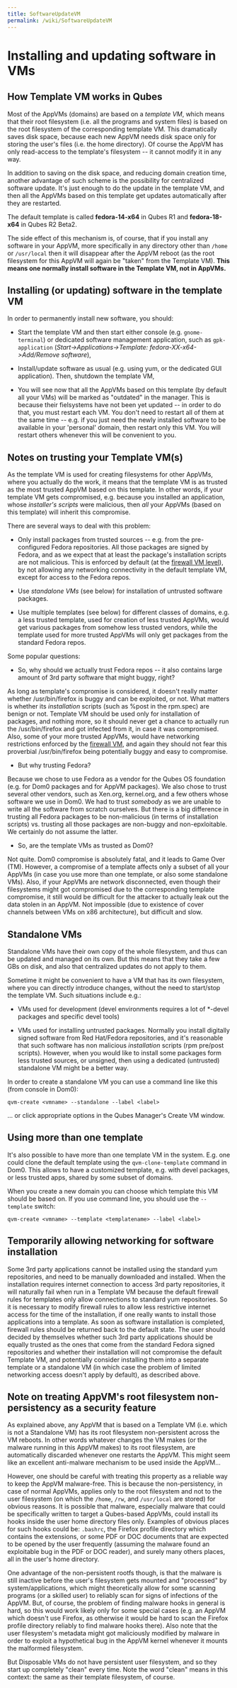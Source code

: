 ```yaml
---
title: SoftwareUpdateVM
permalink: /wiki/SoftwareUpdateVM
---
```


Installing and updating software in VMs
=======================================

How Template VM works in Qubes
------------------------------

Most of the AppVMs (domains) are based on a *template VM*, which means that their root filesystem (i.e. all the programs and system files) is based on the root filesystem of the corresponding template VM. This dramatically saves disk space, because each new AppVM needs disk space only for storing the user's files (i.e. the home directory). Of course the AppVM has only read-access to the template's filesystem -- it cannot modify it in any way.

In addition to saving on the disk space, and reducing domain creation time, another advantage of such scheme is the possibility for centralized software update. It's just enough to do the update in the template VM, and then all the AppVMs based on this template get updates automatically after they are restarted.

The default template is called **fedora-14-x64** in Qubes R1 and **fedora-18-x64** in Qubes R2 Beta2.

The side effect of this mechanism is, of course, that if you install any software in your AppVM, more specifically in any directory other than `/home` or `/usr/local` then it will disappear after the AppVM reboot (as the root filesystem for this AppVM will again be "taken" from the Template VM). **This means one normally install software in the Template VM, not in AppVMs.**

Installing (or updating) software in the template VM
----------------------------------------------------

In order to permanently install new software, you should:

-   Start the template VM and then start either console (e.g. `gnome-terminal`) or dedicated software management application, such as `gpk-application` (*Start-\>Applications-\>Template: fedora-XX-x64-\>Add/Remove software*),

-   Install/update software as usual (e.g. using yum, or the dedicated GUI application). Then, shutdown the template VM,

-   You will see now that all the AppVMs based on this template (by default all your VMs) will be marked as "outdated" in the manager. This is because their fielsystems have not been yet updated -- in order to do that, you must restart each VM. You don't need to restart all of them at the same time -- e.g. if you just need the newly installed software to be available in your 'personal' domain, then restart only this VM. You will restart others whenever this will be convenient to you.

Notes on trusting your Template VM(s)
-------------------------------------

As the template VM is used for creating filesystems for other AppVMs, where you actually do the work, it means that the template VM is as trusted as the most trusted AppVM based on this template. In other words, if your template VM gets compromised, e.g. because you installed an application, whose *installer's scripts* were malicious, then *all* your AppVMs (based on this template) will inherit this compromise.

There are several ways to deal with this problem:

-   Only install packages from trusted sources -- e.g. from the pre-configured Fedora repositories. All those packages are signed by Fedora, and as we expect that at least the package's installation scripts are not malicious. This is enforced by default (at the [firewall VM level](/wiki/QubesFirewall)), by not allowing any networking connectivity in the default template VM, except for access to the Fedora repos.

-   Use *standalone VMs* (see below) for installation of untrusted software packages.

-   Use multiple templates (see below) for different classes of domains, e.g. a less trusted template, used for creation of less trusted AppVMs, would get various packages from somehow less trusted vendors, while the template used for more trusted AppVMs will only get packages from the standard Fedora repos.

Some popular questions:

-   So, why should we actually trust Fedora repos -- it also contains large amount of 3rd party software that might buggy, right?

As long as template's compromise is considered, it doesn't really matter whether /usr/bin/firefox is buggy and can be exploited, or not. What matters is whether its *installation* scripts (such as %post in the rpm.spec) are benign or not. Template VM should be used only for installation of packages, and nothing more, so it should never get a chance to actually run the /usr/bin/firefox and got infected from it, in case it was compromised. Also, some of your more trusted AppVMs, would have networking restrictions enforced by the [firewall VM](/wiki/QubesFirewall), and again they should not fear this proverbial /usr/bin/firefox being potentially buggy and easy to compromise.

-   But why trusting Fedora?

Because we chose to use Fedora as a vendor for the Qubes OS foundation (e.g. for Dom0 packages and for AppVM packages). We also chose to trust several other vendors, such as Xen.org, kernel.org, and a few others whose software we use in Dom0. We had to trust *somebody* as we are unable to write all the software from scratch ourselves. But there is a big difference in trusting all Fedora packages to be non-malicious (in terms of installation scripts) vs. trusting all those packages are non-buggy and non-epxloitable. We certainly do not assume the latter.

-   So, are the template VMs as trusted as Dom0?

Not quite. Dom0 compromise is absolutely fatal, and it leads to Game Over (TM). However, a compromise of a template affects only a subset of all your AppVMs (in case you use more than one template, or also some standalone VMs). Also, if your AppVMs are network disconnected, even though their filesystems might got compromised due to the corresponding template compromise, it still would be difficult for the attacker to actually leak out the data stolen in an AppVM. Not impossible (due to existence of cover channels between VMs on x86 architecture), but difficult and slow.

Standalone VMs
--------------

Standalone VMs have their own copy of the whole filesystem, and thus can be updated and managed on its own. But this means that they take a few GBs on disk, and also that centralized updates do not apply to them.

Sometime it might be convenient to have a VM that has its own filesystem, where you can directly introduce changes, without the need to start/stop the template VM. Such situations include e.g.:

-   VMs used for development (devel environments requires a lot of \*-devel packages and specific devel tools)

-   VMs used for installing untrusted packages. Normally you install digitally signed software from Red Hat/Fedora repositories, and it's reasonable that such software has non malicious *installation* scripts (rpm pre/post scripts). However, when you would like to install some packages form less trusted sources, or unsigned, then using a dedicated (untrusted) standalone VM might be a better way.

In order to create a standalone VM you can use a command line like this (from console in Dom0):

``` {.wiki}
qvm-create <vmname> --standalone --label <label>
```

... or click appropriate options in the Qubes Manager's Create VM window.

Using more than one template
----------------------------

It's also possible to have more than one template VM in the system. E.g. one could clone the default template using the `qvm-clone-template` command in Dom0. This allows to have a customized template, e.g. with devel packages, or less trusted apps, shared by some subset of domains.

When you create a new domain you can choose which template this VM should be based on. If you use command line, you should use the `--template` switch:

``` {.wiki}
qvm-create <vmname> --template <templatename> --label <label>
```

Temporarily allowing networking for software installation
---------------------------------------------------------

Some 3rd party applications cannot be installed using the standard yum repositories, and need to be manually downloaded and installed. When the installation requires internet connection to access 3rd party repositories, it will naturally fail when run in a Template VM because the default firewall rules for templates only allow connections to standard yum repositories. So it is necessary to modify firewall rules to allow less restrictive internet access for the time of the installation, if one really wants to install those applications into a template. As soon as software installation is completed, firewall rules should be returned back to the default state. The user should decided by themselves whether such 3rd party applications should be equally trusted as the ones that come from the standard Fedora signed repositories and whether their installation will not compromise the default Template VM, and potentially consider installing them into a separate template or a standalone VM (in which case the problem of limited networking access doesn't apply by default), as described above.

Note on treating AppVM's root filesystem non-persistency as a security feature
------------------------------------------------------------------------------

As explained above, any AppVM that is based on a Template VM (i.e. which is not a Standalone VM) has its root filesystem non-persistent across the VM reboots. In other words whatever changes the VM makes (or the malware running in this AppVM makes) to its root filesystem, are automatically discarded whenever one restarts the AppVM. This might seem like an excellent anti-malware mechanism to be used inside the AppVM...

However, one should be careful with treating this property as a reliable way to keep the AppVM malware-free. This is because the non-persistency, in case of normal AppVMs, applies only to the root filesystem and not to the user filesystem (on which the `/home`, `/rw`, and `/usr/local` are stored) for obvious reasons. It is possible that malware, especially malware that could be specifically written to target a Qubes-based AppVMs, could install its hooks inside the user home directory files only. Examples of obvious places for such hooks could be: `.bashrc`, the Firefox profile directory which contains the extensions, or some PDF or DOC documents that are expected to be opened by the user frequently (assuming the malware found an exploitable bug in the PDF or DOC reader), and surely many others places, all in the user's home directory.

One advantage of the non-persistent rootfs though, is that the malware is still inactive before the user's filesystem gets mounted and "processed" by system/applications, which might theoretically allow for some scanning programs (or a skilled user) to reliably scan for signs of infections of the AppVM. But, of course, the problem of finding malware hooks in general is hard, so this would work likely only for some special cases (e.g. an AppVM which doesn't use Firefox, as otherwise it would be hard to scan the Firefox profile directory reliably to find malware hooks there). Also note that the user filesystem's metadata might got maliciously modified by malware in order to exploit a hypothetical bug in the AppVM kernel whenever it mounts the malformed filesystem.

But Disposable VMs do not have persistent user filesystem, and so they start up completely "clean" every time. Note the word "clean" means in this context: the same as their template filesystem, of course.
